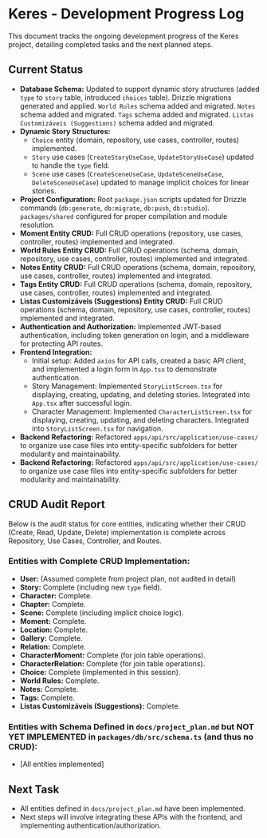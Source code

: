 # Keres - Development Progress Log

This document tracks the ongoing development progress of the Keres project, detailing completed tasks and the next planned steps.

## Current Status

*   **Database Schema:** Updated to support dynamic story structures (added `type` to `story` table, introduced `choices` table). Drizzle migrations generated and applied. `World Rules` schema added and migrated. `Notes` schema added and migrated. `Tags` schema added and migrated. `Listas Customizáveis (Suggestions)` schema added and migrated.
*   **Dynamic Story Structures:**
    *   `Choice` entity (domain, repository, use cases, controller, routes) implemented.
    *   `Story` use cases (`CreateStoryUseCase`, `UpdateStoryUseCase`) updated to handle the `type` field.
    *   `Scene` use cases (`CreateSceneUseCase`, `UpdateSceneUseCase`, `DeleteSceneUseCase`) updated to manage implicit choices for linear stories.
*   **Project Configuration:** Root `package.json` scripts updated for Drizzle commands (`db:generate`, `db:migrate`, `db:push`, `db:studio`). `packages/shared` configured for proper compilation and module resolution.
*   **Moment Entity CRUD:** Full CRUD operations (repository, use cases, controller, routes) implemented and integrated.
*   **World Rules Entity CRUD:** Full CRUD operations (schema, domain, repository, use cases, controller, routes) implemented and integrated.
*   **Notes Entity CRUD:** Full CRUD operations (schema, domain, repository, use cases, controller, routes) implemented and integrated.
*   **Tags Entity CRUD:** Full CRUD operations (schema, domain, repository, use cases, controller, routes) implemented and integrated.
*   **Listas Customizáveis (Suggestions) Entity CRUD:** Full CRUD operations (schema, domain, repository, use cases, controller, routes) implemented and integrated.
*   **Authentication and Authorization:** Implemented JWT-based authentication, including token generation on login, and a middleware for protecting API routes.
*   **Frontend Integration:**
    *   Initial setup: Added `axios` for API calls, created a basic API client, and implemented a login form in `App.tsx` to demonstrate authentication.
    *   Story Management: Implemented `StoryListScreen.tsx` for displaying, creating, updating, and deleting stories. Integrated into `App.tsx` after successful login.
    *   Character Management: Implemented `CharacterListScreen.tsx` for displaying, creating, updating, and deleting characters. Integrated into `StoryListScreen.tsx` for navigation.
*   **Backend Refactoring:** Refactored `apps/api/src/application/use-cases/` to organize use case files into entity-specific subfolders for better modularity and maintainability.
*   **Backend Refactoring:** Refactored `apps/api/src/application/use-cases/` to organize use case files into entity-specific subfolders for better modularity and maintainability.

## CRUD Audit Report

Below is the audit status for core entities, indicating whether their CRUD (Create, Read, Update, Delete) implementation is complete across Repository, Use Cases, Controller, and Routes.

### Entities with Complete CRUD Implementation:

*   **User:** (Assumed complete from project plan, not audited in detail)
*   **Story:** Complete (including new `type` field).
*   **Character:** Complete.
*   **Chapter:** Complete.
*   **Scene:** Complete (including implicit choice logic).
*   **Moment:** Complete.
*   **Location:** Complete.
*   **Gallery:** Complete.
*   **Relation:** Complete.
*   **CharacterMoment:** Complete (for join table operations).
*   **CharacterRelation:** Complete (for join table operations).
*   **Choice:** Complete (implemented in this session).
*   **World Rules:** Complete.
*   **Notes:** Complete.
*   **Tags:** Complete.
*   **Listas Customizáveis (Suggestions):** Complete.

### Entities with Schema Defined in `docs/project_plan.md` but NOT YET IMPLEMENTED in `packages/db/src/schema.ts` (and thus no CRUD):

*   [All entities implemented]

## Next Task

*   All entities defined in `docs/project_plan.md` have been implemented.
*   Next steps will involve integrating these APIs with the frontend, and implementing authentication/authorization.
